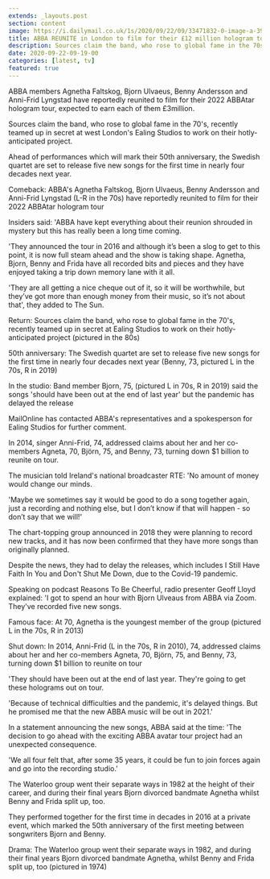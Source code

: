 ```yaml
---
extends: _layouts.post
section: content
image: https://i.dailymail.co.uk/1s/2020/09/22/09/33471832-0-image-a-39_1600761910659.jpg 
title: ABBA REUNITE in London to film for their £12 million hologram tour 
description: Sources claim the band, who rose to global fame in the 70s, recently teamed up in secret at west Londons Ealing Studios to work on their hotly-anticipated project. 
date: 2020-09-22-09-19-00 
categories: [latest, tv] 
featured: true 
--- 
```

ABBA members Agnetha Faltskog, Bjorn Ulvaeus, Benny Andersson and Anni-Frid Lyngstad have reportedly reunited to film for their 2022 ABBAtar hologram tour, expected to earn each of them £3million.

Sources claim the band, who rose to global fame in the 70's, recently teamed up in secret at west London's Ealing Studios to work on their hotly-anticipated project. 

Ahead of performances which will mark their 50th anniversary, the Swedish quartet are set to release five new songs for the first time in nearly four decades next year.

Comeback: ABBA's Agnetha Faltskog, Bjorn Ulvaeus, Benny Andersson and Anni-Frid Lyngstad (L-R in the 70s) have reportedly reunited to film for their 2022 ABBAtar hologram tour

Insiders said: 'ABBA have kept everything about their reunion shrouded in mystery but this has really been a long time coming.

'They announced the tour in 2016 and although it’s been a slog to get to this point, it is now full steam ahead and the show is taking shape. Agnetha, Bjorn, Benny and Frida have all recorded bits and pieces and they have enjoyed taking a trip down memory lane with it all.

'They are all getting a nice cheque out of it, so it will be worthwhile, but they’ve got more than enough money from their music, so it’s not about that', they added to The Sun.

Return: Sources claim the band, who rose to global fame in the 70's, recently teamed up in secret at Ealing Studios to work on their hotly-anticipated project (pictured in the 80s)

50th anniversary: The Swedish quartet are set to release five new songs for the first time in nearly four decades next year (Benny, 73, pictured L in the 70s, R in 2019)

In the studio: Band member Bjorn, 75, (pictured L in 70s, R in 2019) said the songs 'should have been out at the end of last year' but the pandemic has delayed the release

MailOnline has contacted ABBA's representatives and a spokesperson for Ealing Studios for further comment.

In 2014, singer Anni-Frid, 74, addressed claims about her and her co-members Agneta, 70, Björn, 75, and Benny, 73, turning down $1 billion to reunite on tour. 

The musician told Ireland's national broadcaster RTE: 'No amount of money would change our minds. 

'Maybe we sometimes say it would be good to do a song together again, just a recording and nothing else, but I don’t know if that will happen - so don’t say that we will!'

The chart-topping group announced in 2018 they were planning to record new tracks, and it has now been confirmed that they have more songs than originally planned.

Despite the news, they had to delay the releases, which includes I Still Have Faith In You and Don't Shut Me Down, due to the Covid-19 pandemic.

Speaking on podcast Reasons To Be Cheerful, radio presenter Geoff Lloyd explained: 'I got to spend an hour with Bjorn Ulveaus from ABBA via Zoom. They've recorded five new songs. 

Famous face: At 70, Agnetha is the youngest member of the group (pictured L in the 70s, R in 2013)

Shut down: In 2014, Anni-Frid (L in the 70s, R in 2010), 74, addressed claims about her and her co-members Agneta, 70, Björn, 75, and Benny, 73, turning down $1 billion to reunite on tour

'They should have been out at the end of last year. They're going to get these holograms out on tour.  

'Because of technical difficulties and the pandemic, it's delayed things. But he promised me that the new ABBA music will be out in 2021.' 

In a statement announcing the new songs, ABBA said at the time: 'The decision to go ahead with the exciting ABBA avatar tour project had an unexpected consequence. 

'We all four felt that, after some 35 years, it could be fun to join forces again and go into the recording studio.' 

The Waterloo group went their separate ways in 1982 at the height of their career, and during their final years Bjorn divorced bandmate Agnetha whilst Benny and Frida split up, too. 

They performed together for the first time in decades in 2016 at a private event, which marked the 50th anniversary of the first meeting between songwriters Bjorn and Benny.  

Drama: The Waterloo group went their separate ways in 1982, and during their final years Bjorn divorced bandmate Agnetha, whilst Benny and Frida split up, too (pictured in 1974)



